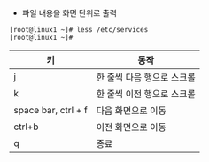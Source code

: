 * 파일 내용을 화면 단위로 출력

```shell
[root@linux1 ~]# less /etc/services 
[root@linux1 ~]# 
```

|키|동작|
|---|---|
|j|한 줄씩 다음 행으로 스크롤|
|k|한 줄씩 이전 행으로 스크롤|
|space bar, ctrl + f|다음 화면으로 이동|
|ctrl+b|이전 화면으로 이동|
|q|종료|